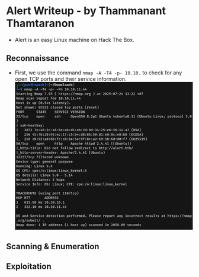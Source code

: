 # Alert Writeup - by Thammanant Thamtaranon
  - Alert is an easy Linux machine on Hack The Box.

## Reconnaissance
  - First, we use the command `nmap -A -T4 -p- 10.10.` to check for any open TCP ports and their service information.
![Nmap_Scan](Nmap_Scan.png)

## Scanning & Enumeration

## Exploitation
